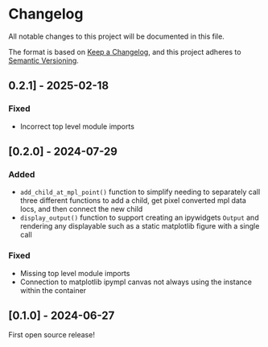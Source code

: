 # Changelog
All notable changes to this project will be documented in this file.

The format is based on [Keep a Changelog](https://keepachangelog.com/en/1.0.0/),
and this project adheres to [Semantic Versioning](https://semver.org/spec/v2.0.0.html).


## 0.2.1] - 2025-02-18

### Fixed
* Incorrect top level module imports




## [0.2.0] - 2024-07-29

### Added
* `add_child_at_mpl_point()` function to simplify needing to separately call three
  different functions to add a child, get pixel converted mpl data locs, and
  then connect the new child
* `display_output()` function to support creating an ipywidgets `Output` and
  rendering any displayable such as a static matplotlib figure with a single call

### Fixed
* Missing top level module imports
* Connection to matplotlib ipympl canvas not always using the instance within the
  container




## [0.1.0] - 2024-06-27

First open source release!
